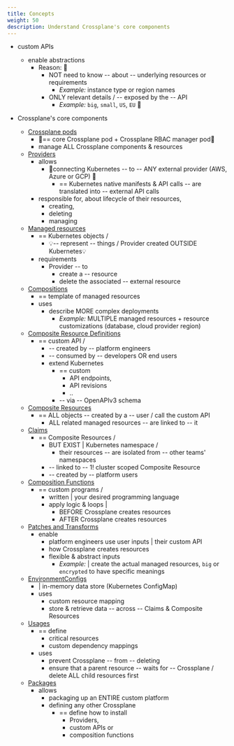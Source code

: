 ```yaml
---
title: Concepts
weight: 50
description: Understand Crossplane's core components
---
```


* custom APIs
  * enable abstractions
    * Reason: 🧠
      * NOT need to know -- about -- underlying resources or requirements
        * _Example:_ instance type or region names
      * ONLY relevant details / -- exposed by the -- API
        * _Example:_ `big`, `small`, `US`, `EU` 🧠

* Crossplane's core components
  * [Crossplane pods](./pods)
    * 👀== core Crossplane pod + Crossplane RBAC manager pod👀
    * manage ALL Crossplane components & resources
  * [Providers](./providers)
    * allows
      * 👀connecting Kubernetes -- to -- ANY external provider (AWS, Azure or GCP) 👀
        * == Kubernetes native manifests & API calls -- are translated into -- external API calls 
    * responsible for, about lifecycle of their resources,
      * creating,
      * deleting
      * managing 
  * [Managed resources](./managed-resources)
    * == Kubernetes objects / 
      * 💡-- represent -- things / Provider created OUTSIDE Kubernetes💡
    * requirements
      * Provider -- to 
        * create a -- resource
        * delete the associated -- external resource
  * [Compositions](./compositions)
    * == template of managed resources
    * uses
      * describe MORE complex deployments
        * _Example:_ MULTIPLE managed resources + resource customizations (database, cloud provider region)
  * [Composite Resource Definitions](./composite-resource-definitions)
    * == custom API /
      * -- created by -- platform engineers 
      * -- consumed by -- developers OR end users
      * extend Kubernetes
        * == custom
          * API endpoints,
          * API revisions
          * ..
        * -- via -- OpenAPIv3 schema 
  * [Composite Resources](./composite-resources)
    * == ALL objects -- created by a -- user / call the custom API
      * ALL related managed resources -- are linked to -- it
  * [Claims](./claims)
    * == Composite Resources / 
      * BUT EXIST | Kubernetes namespace /
        * their resources -- are isolated from -- other teams' namespaces 
      * -- linked to -- 1! cluster scoped Composite Resource
      * -- created by -- platform users
  * [Composition Functions](./composition-functions)
    * == custom programs /
      * written | your desired programming language 
      * apply logic & loops | 
        * BEFORE Crossplane creates resources
        * AFTER Crossplane creates resources
  * [Patches and Transforms](./patch-and-transform)
    * enable  
      * platform engineers use user inputs | their custom API
      * how Crossplane creates resources
      * flexible & abstract inputs
        * _Example:_ | create the actual managed resources, `big` or `encrypted` to have specific meanings
  * [EnvironmentConfigs](./environment-configs)
    * | in-memory data store (Kubernetes ConfigMap)
    * uses
      * custom resource mapping
      * store & retrieve data -- across -- Claims & Composite Resources
  * [Usages](./usages) 
    * == define 
      * critical resources
      * custom dependency mappings 
    * uses
      * prevent Crossplane -- from -- deleting
      * ensure that a parent resource -- waits for -- Crossplane / delete ALL child resources first
  * [Packages](./packages)
    * allows
      * packaging up an ENTIRE custom platform
      * defining any other Crossplane
        * == define how to install 
          * Providers,
          * custom APIs or
          * composition functions
